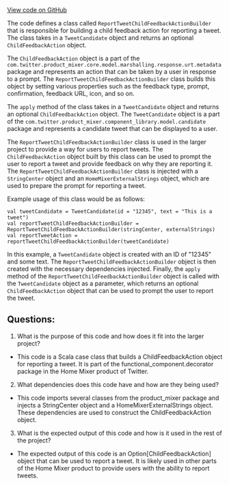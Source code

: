 [View code on GitHub](https://github.com/misbahsy/the-algorithm/home-mixer/server/src/main/scala/com/twitter/home_mixer/functional_component/decorator/ReportTweetChildFeedbackActionBuilder.scala)

The code defines a class called `ReportTweetChildFeedbackActionBuilder` that is responsible for building a child feedback action for reporting a tweet. The class takes in a `TweetCandidate` object and returns an optional `ChildFeedbackAction` object. 

The `ChildFeedbackAction` object is a part of the `com.twitter.product_mixer.core.model.marshalling.response.urt.metadata` package and represents an action that can be taken by a user in response to a prompt. The `ReportTweetChildFeedbackActionBuilder` class builds this object by setting various properties such as the feedback type, prompt, confirmation, feedback URL, icon, and so on. 

The `apply` method of the class takes in a `TweetCandidate` object and returns an optional `ChildFeedbackAction` object. The `TweetCandidate` object is a part of the `com.twitter.product_mixer.component_library.model.candidate` package and represents a candidate tweet that can be displayed to a user. 

The `ReportTweetChildFeedbackActionBuilder` class is used in the larger project to provide a way for users to report tweets. The `ChildFeedbackAction` object built by this class can be used to prompt the user to report a tweet and provide feedback on why they are reporting it. The `ReportTweetChildFeedbackActionBuilder` class is injected with a `StringCenter` object and an `HomeMixerExternalStrings` object, which are used to prepare the prompt for reporting a tweet. 

Example usage of this class would be as follows:

```
val tweetCandidate = TweetCandidate(id = "12345", text = "This is a tweet")
val reportTweetChildFeedbackActionBuilder = ReportTweetChildFeedbackActionBuilder(stringCenter, externalStrings)
val reportTweetAction = reportTweetChildFeedbackActionBuilder(tweetCandidate)
```

In this example, a `TweetCandidate` object is created with an ID of "12345" and some text. The `ReportTweetChildFeedbackActionBuilder` object is then created with the necessary dependencies injected. Finally, the `apply` method of the `ReportTweetChildFeedbackActionBuilder` object is called with the `TweetCandidate` object as a parameter, which returns an optional `ChildFeedbackAction` object that can be used to prompt the user to report the tweet.
## Questions: 
 1. What is the purpose of this code and how does it fit into the larger project? 
- This code is a Scala case class that builds a ChildFeedbackAction object for reporting a tweet. It is part of the functional_component.decorator package in the Home Mixer product of Twitter.

2. What dependencies does this code have and how are they being used? 
- This code imports several classes from the product_mixer package and injects a StringCenter object and a HomeMixerExternalStrings object. These dependencies are used to construct the ChildFeedbackAction object.

3. What is the expected output of this code and how is it used in the rest of the project? 
- The expected output of this code is an Option[ChildFeedbackAction] object that can be used to report a tweet. It is likely used in other parts of the Home Mixer product to provide users with the ability to report tweets.